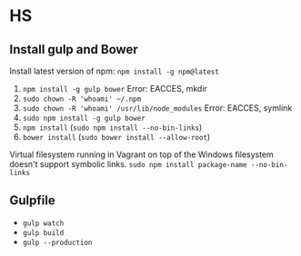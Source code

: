 # HS

## Install gulp and Bower

Install latest version of npm: `npm install -g npm@latest`

1. `npm install -g gulp bower`
Error: EACCES, mkdir
  1. `sudo chown -R 'whoami' ~/.npm`
  2. `sudo chown -R 'whoami' /usr/lib/node_modules`
Error: EACCES, symlink
  1. `sudo npm install -g gulp bower`
2. `npm install` (`sudo npm install --no-bin-links`)
3. `bower install` (`sudo bower install --allow-root`)

Virtual filesystem running in Vagrant on top of the Windows filesystem doesn't support symbolic links. `sudo npm install package-name --no-bin-links`

## Gulpfile

* `gulp watch`
* `gulp build`
* `gulp --production`
